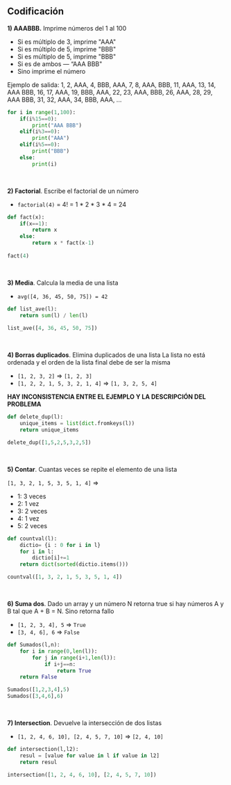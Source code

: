 ## Codificación

**1) AAABBB.** Imprime números del 1 al 100

* Si es múltiplo de 3, imprime "AAA"
* Si es múltiplo de 5, imprime "BBB"
* Si es múltiplo de 5, imprime "BBB"
* Si es de ambos — “AAA BBB"
* Sino imprime el número

Ejemplo de salida: 1, 2, AAA, 4, BBB, AAA, 7, 8, AAA, BBB, 11, AAA, 13, 14, AAA BBB, 16, 17, AAA, 19, BBB, AAA, 22, 23, AAA, BBB, 26, AAA, 28, 29, AAA BBB, 31, 32, AAA, 34, BBB, AAA, ...

```python
for i in range(1,100):
    if(i%15==0):
        print("AAA BBB")
    elif(i%3==0):
        print("AAA")
    elif(i%5==0):
        print("BBB")
    else:
        print(i)
```


<br/>

**2) Factorial**. Escribe el factorial de un número

* `factorial(4)` = 4! = 1 * 2 * 3 * 4 = 24
```python
def fact(x):
    if(x==1):
        return x
    else:
        return x * fact(x-1)
    
fact(4)
```

<br/>

**3) Media**. Calcula la media de una lista

* `avg([4, 36, 45, 50, 75]) = 42`
```python
def list_ave(l):
    return sum(l) / len(l)
    
list_ave([4, 36, 45, 50, 75])
```
<br/>

**4) Borras duplicados**. Elimina duplicados de una lista La lista no está ordenada y el orden de la lista final debe de ser la misma

* `[1, 2, 3, 2]` ⇒ `[1, 2, 3]`
* `[1, 2, 2, 1, 5, 3, 2, 1, 4]` ⇒ `[1, 3, 2, 5, 4]`

**HAY INCONSISTENCIA ENTRE EL EJEMPLO Y LA DESCRIPCIÓN DEL PROBLEMA**
```python
def delete_dup(l):
    unique_items = list(dict.fromkeys(l))
    return unique_items

delete_dup([1,5,2,5,3,2,5])
```
<br/>

**5) Contar**. Cuantas veces se repite el elemento de una lista

`[1, 3, 2, 1, 5, 3, 5, 1, 4]` ⇒  
* 1: 3 veces
* 2: 1 vez
* 3: 2 veces
* 4: 1 vez
* 5: 2 veces
```python
def countval(l):
    dictio= {i : 0 for i in l}
    for i in l:
        dictio[i]+=1
    return dict(sorted(dictio.items()))

countval([1, 3, 2, 1, 5, 3, 5, 1, 4])    
```
<br/>

**6) Suma dos**. Dado un array y un número N retorna true si hay números A y B tal que A + B = N. Sino retorna fallo

* `[1, 2, 3, 4], 5` ⇒ `True`
* `[3, 4, 6], 6` ⇒ `False`
```python
def Sumados(l,n):
    for i in range(0,len(l)):
        for j in range(i+1,len(l)):
            if i+j==n:
                return True
    return False

Sumados([1,2,3,4],5)
Sumados([3,4,6],6)
```
<br/>


**7) Intersection**. Devuelve la intersección de dos listas

* `[1, 2, 4, 6, 10], [2, 4, 5, 7, 10]` ⇒ `[2, 4, 10]`
```python
def intersection(l,l2):
    resul = [value for value in l if value in l2] 
    return resul

intersection([1, 2, 4, 6, 10], [2, 4, 5, 7, 10])
```